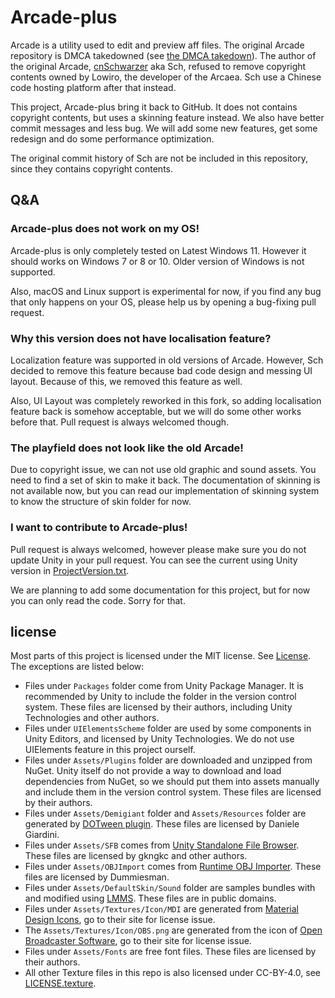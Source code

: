 # Arcade-plus

Arcade is a utility used to edit and preview aff files. The original Arcade repository is DMCA takedowned (see [the DMCA takedown](https://github.com/github/dmca/blob/master/2019/02/2019-02-27-Arcaea.md)). The author of the original Arcade, [cnSchwarzer](https://github.com/cnSchwarzer) aka Sch, refused to remove copyright contents owned by Lowiro, the developer of the Arcaea. Sch use a Chinese code hosting platform after that instead.

This project, Arcade-plus bring it back to GitHub. It does not contains copyright contents, but uses a skinning feature instead. We also have better commit messages and less bug. We will add some new features, get some redesign and do some performance optimization.

The original commit history of Sch are not be included in this repository, since they contains copyright contents.

## Q&A

### Arcade-plus does not work on my OS!

Arcade-plus is only completely tested on Latest Windows 11. However it should works on Windows 7 or 8 or 10. Older version of Windows is not supported.

Also, macOS and Linux support is experimental for now, if you find any bug that only happens on your OS, please help us by opening a bug-fixing pull request.

### Why this version does not have localisation feature?

Localization feature was supported in old versions of Arcade. However, Sch decided to remove this feature because bad code design and messing UI layout. Because of this, we removed this feature as well.

Also, UI Layout was completely reworked in this fork, so adding localisation feature back is somehow acceptable, but we will do some other works before that. Pull request is always welcomed though.

### The playfield does not look like the old Arcade!

Due to copyright issue, we can not use old graphic and sound assets. You need to find a set of skin to make it back. The documentation of skinning is not available now, but you can read our implementation of skinning system to know the structure of skin folder for now.

### I want to contribute to Arcade-plus!

Pull request is always welcomed, however please make sure you do not update Unity in your pull request. You can see the current using Unity version in [ProjectVersion.txt](ProjectSettings\ProjectVersion.txt).

We are planning to add some documentation for this project, but for now you can only read the code. Sorry for that.

## license

Most parts of this project is licensed under the MIT license. See [License](LICENSE). The exceptions are listed below:

- Files under `Packages` folder come from Unity Package Manager. It is recommended by Unity to include the folder in the version control system. These files are licensed by their authors, including Unity Technologies and other authors.
- Files under `UIElementsScheme` folder are used by some components in Unity Editors, and licensed by Unity Technologies. We do not use UIElements feature in this project ourself.
- Files under `Assets/Plugins` folder are downloaded and unzipped from NuGet. Unity itself do not provide a way to download and load dependencies from NuGet, so we should put them into assets manually and include them in the version control system. These files are licensed by their authors.
- Files under `Assets/Demigiant` folder and `Assets/Resources` folder are generated by [DOTween plugin](http://dotween.demigiant.com/). These files are licensed by Daniele Giardini.
- Files under `Assets/SFB` comes from [Unity Standalone File Browser](https://github.com/gkngkc/UnityStandaloneFileBrowser). These files are licensed by gkngkc and other authors.
- Files under `Assets/OBJImport` comes from [Runtime OBJ Importer](https://assetstore.unity.com/packages/tools/modeling/runtime-obj-importer-49547). These files are licensed by Dummiesman.
- Files under `Assets/DefaultSkin/Sound` folder are samples bundles with and modified using [LMMS](https://lmms.io). These files are in public domains.
- Files under `Assets/Textures/Icon/MDI` are generated from [Material Design Icons](https://materialdesignicons.com/), go to their site for license issue.
- The `Assets/Textures/Icon/OBS.png` are generated from the icon of [Open Broadcaster Software](https://obsproject.com/), go to their site for license issue.
- Files under `Assets/Fonts` are free font files. These files are licensed by their authors.
- All other Texture files in this repo is also licensed under CC-BY-4.0, see [LICENSE.texture](LICENSE.texture).
